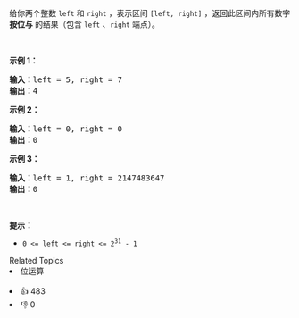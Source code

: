 <p>给你两个整数 <code>left</code> 和 <code>right</code> ，表示区间 <code>[left, right]</code> ，返回此区间内所有数字 <strong>按位与</strong> 的结果（包含 <code>left</code> 、<code>right</code> 端点）。</p>

<p>&nbsp;</p>

<p><strong>示例 1：</strong></p>

<pre>
<strong>输入：</strong>left = 5, right = 7
<strong>输出：</strong>4
</pre>

<p><strong>示例 2：</strong></p>

<pre>
<strong>输入：</strong>left = 0, right = 0
<strong>输出：</strong>0
</pre>

<p><strong>示例 3：</strong></p>

<pre>
<strong>输入：</strong>left = 1, right = 2147483647
<strong>输出：</strong>0
</pre>

<p>&nbsp;</p>

<p><strong>提示：</strong></p>

<ul> 
 <li><code>0 &lt;= left &lt;= right &lt;= 2<sup>31</sup> - 1</code></li> 
</ul>

<div><div>Related Topics</div><div><li>位运算</li></div></div><br><div><li>👍 483</li><li>👎 0</li></div>